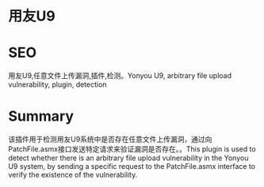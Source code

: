 # 用友U9
# SEO
用友U9,任意文件上传漏洞,插件,检测。Yonyou U9, arbitrary file upload vulnerability, plugin, detection
# Summary
该插件用于检测用友U9系统中是否存在任意文件上传漏洞，通过向PatchFile.asmx接口发送特定请求来验证漏洞是否存在。。This plugin is used to detect whether there is an arbitrary file upload vulnerability in the Yonyou U9 system, by sending a specific request to the PatchFile.asmx interface to verify the existence of the vulnerability.
